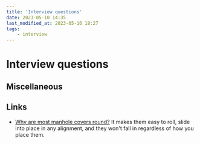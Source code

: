 ```yaml
---
title: 'Interview questions'
date: 2023-05-10 14:35
last_modified_at: 2023-05-16 18:27
tags:
    - interview
---
```


# Interview questions

## Miscellaneous

## Links

-   [Why are most manhole covers round?](https://ed.ted.com/lessons/why-are-manhole-covers-round-marc-chamberland) It makes them easy to roll, slide into place in any alignment, and they won't fall in regardless of how you place them.
